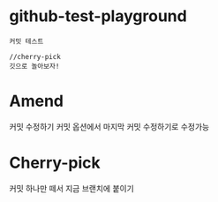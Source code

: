 # github-test-playground

```
커밋 테스트

//cherry-pick
깃으로 놀아보자!
```

# Amend

커밋 수정하기
커밋 옵션에서 마지막 커밋 수정하기로 수정가능

# Cherry-pick

커밋 하나만 떼서 지금 브랜치에 붙이기
